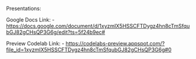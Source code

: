 Presentations:

Google Docs Link: - https://docs.google.com/document/d/1xyzmIX5HSSCFTDygz4hn8cTmSfqubGJ82gCHsQP3G6g/edit?ts=5f24b9ec#


Preview Codelab Link: - https://codelabs-preview.appspot.com/?file_id=1xyzmIX5HSSCFTDygz4hn8cTmSfqubGJ82gCHsQP3G6g#0


